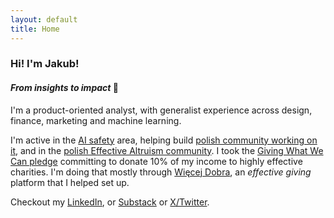 ```yaml
---
layout: default
title: Home
---
```


### Hi! I'm Jakub!

#### *From insights to impact* 🚀

I'm a product-oriented analyst, with generalist experience across design, finance, marketing and machine learning.

I'm active in the [AI safety](https://www.aisafety.com) area, helping build [polish community working on it](http://aisafety.org.pl/), and in the [polish Effective Altruism community](https://efektywnyaltruizm.org/).
I took the [Giving What We Can pledge](https://www.givingwhatwecan.org/pledge) committing to donate 10% of my income to highly effective charities. I'm doing that mostly through [Więcej Dobra](https://www.wiecejdobra.pl/), an *effective giving* platform that I helped set up.

Checkout my [LinkedIn](https://www.linkedin.com/in/jknowak/), or [Substack](https://kubanetics.substack.com/about) or [X/Twitter](https://twitter.com/jknowak).


